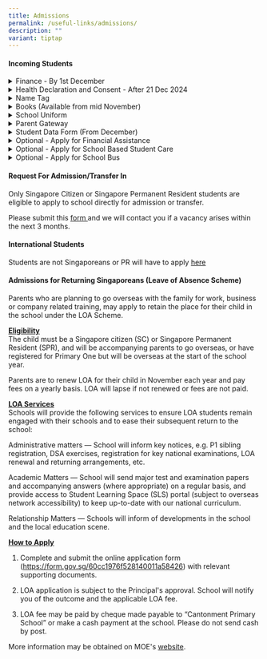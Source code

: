 ```yaml
---
title: Admissions
permalink: /useful-links/admissions/
description: ""
variant: tiptap
---
```

<h4>Incoming Students</h4>
<div data-type="detailGroup" class="isomer-accordion isomer-accordion-white">
<details class="isomer-details">
<summary>Finance - By 1st December</summary>
<div data-type="detailsContent" class="isomer-details-content">
<p>Apply before 1st December
<br>
<br>Apply for eGIRO: <a href="https://www.moe.gov.sg/financial-matters/fees/egiro" rel="noopener noreferrer nofollow" target="_blank">https://www.moe.gov.sg/financial-matters/fees/egiro</a>
<br>Give authorisation for Edusave: <a href="https://form.gov.sg/5be24a1bb3f842000fdc4e59" rel="noopener noreferrer nofollow" target="_blank">https://form.gov.sg/5be24a1bb3f842000fdc4e59</a>
</p>
</div>
</details>
<details class="isomer-details">
<summary>Health Declaration and Consent - After 21 Dec 2024</summary>
<div data-type="detailsContent" class="isomer-details-content">
<p>HPB Dental and Health Consent</p>
<p><a href="https://consent.hpb.gov.sg/" rel="noopener noreferrer nofollow" target="_blank">https://consent.hpb.gov.sg/</a>
</p>
</div>
</details>
<details class="isomer-details">
<summary>Name Tag</summary>
<div data-type="detailsContent" class="isomer-details-content">
<p>Order Name tags at the vendor's website. It will be delivered to school
and form teachers will pass it to your child.</p>
<p></p>
<p>State the class as P1 2025</p>
<p></p>
<p><a href="https://www.schooluniforms.sg/cantonment-primary-school/cantonment-primary-name-tag" rel="noopener noreferrer nofollow" target="_blank">https://www.schooluniforms.sg/cantonment-primary-school/cantonment-primary-name-tag</a>
</p>
</div>
</details>
<details class="isomer-details">
<summary>Books (Available from mid November)</summary>
<div data-type="detailsContent" class="isomer-details-content">
<p>Buy books from vendor's website. Choose between home delivery (paid) or
self collect from school.</p>
<p><a href="http://www.pacificbookstores.com" rel="noopener noreferrer nofollow" target="_blank">http://www.pacificbookstores.com</a>
</p>
</div>
</details>
<details class="isomer-details">
<summary>School Uniform</summary>
<div data-type="detailsContent" class="isomer-details-content">
<p>Visit the school uniform vendor's office and buy in person</p>
<p><a href="https://www.schooluniforms.sg/cantonment-primary-school" rel="noopener noreferrer nofollow" target="_blank">https://www.schooluniforms.sg/cantonment-primary-school</a>
</p>
</div>
</details>
<details class="isomer-details">
<summary>Parent Gateway</summary>
<div data-type="detailsContent" class="isomer-details-content">
<p>Install this app on <a href="https://play.google.com/store/apps/details?id=com.moe.pgp" rel="noopener nofollow" target="_blank">Android</a> or
<a href="https://apps.apple.com/sg/app/parents-gateway/id1267198708" rel="noopener nofollow" target="_blank">iOS</a>to read and consent to letters from school.
<br>If you are not able to login with your SingPass, please try again after
20 November 2024</p>
</div>
</details>
<details class="isomer-details">
<summary>Student Data Form (From December)</summary>
<div data-type="detailsContent" class="isomer-details-content">
<p><a href="https://pg.moe.edu.sg/forms/sdf" rel="noopener noreferrer nofollow" target="_blank">https://pg.moe.edu.sg/forms/sdf</a>
</p>
</div>
</details>
<details class="isomer-details">
<summary>Optional - Apply for Financial Assistance</summary>
<div data-type="detailsContent" class="isomer-details-content">
<p>Please find the <a href="https://www.cantonmentpri.moe.edu.sg/useful-links/financial-assistance/" rel="noopener nofollow" target="_blank">eligibility and benefits</a> criteria
<br>
<br>ComCare recipients are auto granted MOE FAS and you do not need to apply.
School will update you with a letter.</p>
<p></p>
<p>If you are not on ComCare, please apply <a href="https://go.gov.sg/moe-efas" rel="noopener nofollow" target="_blank">here</a>
<br>
<br>For home broadband and laptop/tablet, please read about <a href="https://www.cantonmentpri.moe.edu.sg/useful-links/financial-assistance/" rel="noopener nofollow" target="_blank">DigitalAccess@Home</a> before
applying.</p>
</div>
</details>
<details class="isomer-details">
<summary>Optional - Apply for School Based Student Care</summary>
<div data-type="detailsContent" class="isomer-details-content">
<p>Commit Learning Schoolhouse Pte Ltd
<br><a href="/files/Services/Introduction_Letter___Cantonment_Pri.pdf" rel="noopener nofollow" target="_blank">Introduction Letter</a>
<br><a href="/files/Services/2025_FAQs___Cantonment_Pri.pdf" rel="noopener nofollow" target="_blank">FAQ</a>
<br><a href="https://form.gov.sg/6718ba7a6a0ae7eeb331cd8d" rel="noopener nofollow" target="_blank">Indicate Interest</a>
</p>
</div>
</details>
<details class="isomer-details">
<summary>Optional - Apply for School Bus</summary>
<div data-type="detailsContent" class="isomer-details-content">
<p><a href="/files/Services/Bus.pdf" rel="noopener nofollow" target="_blank">Bus Application Form</a>
</p>
</div>
</details>
</div>
<p></p>
<h4>Request For Admission/Transfer In</h4>
<p>Only Singapore Citizen or Singapore Permanent Resident students are eligible
to apply to school directly for admission or transfer.&nbsp;
<br>
</p>
<p>Please submit this <a href="https://form.gov.sg/62561c0cf319210013a4d4dc" rel="noopener nofollow" target="_blank">form </a>and
we will contact you if a vacancy arises within the next 3 months.</p>
<h4>International Students</h4>
<p>Students are not Singaporeans or PR will have to apply <a href="https://www.moe.gov.sg/international-students" rel="noopener nofollow" target="_blank">here</a>
</p>
<h4>Admissions for Returning Singaporeans&nbsp;(Leave of Absence Scheme)</h4>
<p>Parents who are planning to go overseas with the family for work, business
or company related training, may apply to retain the place for their child
in the school under the LOA Scheme.</p>
<p><strong><u>Eligibility </u></strong>
<br>The child must be a Singapore citizen (SC) or Singapore Permanent Resident
(SPR), and will be accompanying parents to go overseas, or have registered
for Primary One but will be overseas at the start of the school year.</p>
<p>Parents are to renew LOA for their child in November each year and pay
fees on a yearly basis. LOA will lapse if not renewed or fees are not paid.</p>
<p><strong><u>LOA Services </u></strong>
<br>Schools will provide the following services to ensure LOA students remain
engaged with their schools and to ease their subsequent return to the school:</p>
<p>Administrative matters — School will inform key notices, e.g. P1 sibling
registration, DSA exercises, registration for key national examinations,
LOA renewal and returning arrangements, etc.</p>
<p>Academic Matters — School will send major test and examination papers
and accompanying answers (where appropriate) on a regular basis, and provide
access to Student Learning Space (SLS) portal (subject to overseas network
accessibility)&nbsp;to keep up-to-date with our national curriculum.</p>
<p>Relationship Matters — Schools will inform of developments in the school
and the local education scene.</p>
<p><strong><u>How to Apply </u></strong>
<br>
</p>
<ol data-tight="true" class="tight">
<li>
<p>Complete and submit the online application form (<a href="https://form.gov.sg/60cc1976f528140011a58426" rel="noopener noreferrer nofollow" target="_blank">https://form.gov.sg/60cc1976f528140011a58426</a>)
with relevant supporting documents.</p>
</li>
<li>
<p>LOA application is subject to the Principal's approval. School will notify
you of the outcome and the applicable LOA fee.</p>
</li>
<li>
<p>LOA fee may be paid by cheque made payable to “Cantonment Primary School”
or make a cash payment at the school. Please do not send cash by post.</p>
</li>
</ol>
<p>More information may be obtained on MOE's&nbsp;<a href="https://www.moe.gov.sg/returning-singaporeans" rel="noopener noreferrer nofollow" target="_blank">website</a>.</p>